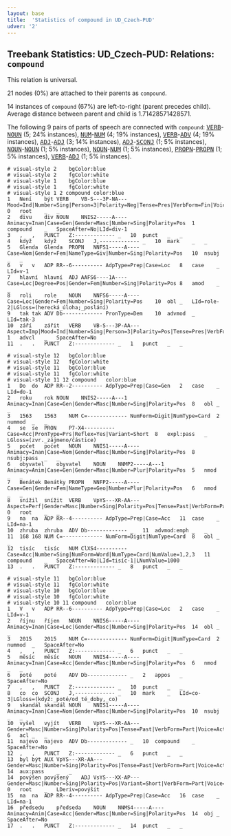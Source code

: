 ```yaml
---
layout: base
title:  'Statistics of compound in UD_Czech-PUD'
udver: '2'
---
```


## Treebank Statistics: UD_Czech-PUD: Relations: `compound`

This relation is universal.

21 nodes (0%) are attached to their parents as `compound`.

14 instances of `compound` (67%) are left-to-right (parent precedes child).
Average distance between parent and child is 1.71428571428571.

The following 9 pairs of parts of speech are connected with `compound`: <tt><a href="cs_pud-pos-VERB.html">VERB</a></tt>-<tt><a href="cs_pud-pos-NOUN.html">NOUN</a></tt> (5; 24% instances), <tt><a href="cs_pud-pos-NUM.html">NUM</a></tt>-<tt><a href="cs_pud-pos-NUM.html">NUM</a></tt> (4; 19% instances), <tt><a href="cs_pud-pos-VERB.html">VERB</a></tt>-<tt><a href="cs_pud-pos-ADV.html">ADV</a></tt> (4; 19% instances), <tt><a href="cs_pud-pos-ADJ.html">ADJ</a></tt>-<tt><a href="cs_pud-pos-ADJ.html">ADJ</a></tt> (3; 14% instances), <tt><a href="cs_pud-pos-ADJ.html">ADJ</a></tt>-<tt><a href="cs_pud-pos-SCONJ.html">SCONJ</a></tt> (1; 5% instances), <tt><a href="cs_pud-pos-NOUN.html">NOUN</a></tt>-<tt><a href="cs_pud-pos-NOUN.html">NOUN</a></tt> (1; 5% instances), <tt><a href="cs_pud-pos-NOUN.html">NOUN</a></tt>-<tt><a href="cs_pud-pos-NUM.html">NUM</a></tt> (1; 5% instances), <tt><a href="cs_pud-pos-PROPN.html">PROPN</a></tt>-<tt><a href="cs_pud-pos-PROPN.html">PROPN</a></tt> (1; 5% instances), <tt><a href="cs_pud-pos-VERB.html">VERB</a></tt>-<tt><a href="cs_pud-pos-ADJ.html">ADJ</a></tt> (1; 5% instances).


~~~ conllu
# visual-style 2	bgColor:blue
# visual-style 2	fgColor:white
# visual-style 1	bgColor:blue
# visual-style 1	fgColor:white
# visual-style 1 2 compound	color:blue
1	Není	být	VERB	VB-S---3P-NA---	Mood=Ind|Number=Sing|Person=3|Polarity=Neg|Tense=Pres|VerbForm=Fin|Voice=Act	0	root	_	_
2	divu	div	NOUN	NNIS2-----A----	Animacy=Inan|Case=Gen|Gender=Masc|Number=Sing|Polarity=Pos	1	compound	_	SpaceAfter=No|LId=div-1
3	,	,	PUNCT	Z:-------------	_	10	punct	_	_
4	když	když	SCONJ	J,-------------	_	10	mark	_	_
5	Glenda	Glenda	PROPN	NNFS1-----A----	Case=Nom|Gender=Fem|NameType=Giv|Number=Sing|Polarity=Pos	10	nsubj	_	_
6	v	v	ADP	RR--6----------	AdpType=Prep|Case=Loc	8	case	_	LId=v-1
7	hlavní	hlavní	ADJ	AAFS6----1A----	Case=Loc|Degree=Pos|Gender=Fem|Number=Sing|Polarity=Pos	8	amod	_	_
8	roli	role	NOUN	NNFS6-----A----	Case=Loc|Gender=Fem|Number=Sing|Polarity=Pos	10	obl	_	LId=role-2|LGloss=(herecká_úloha;_poslání)
9	tak	tak	ADV	Db-------------	PronType=Dem	10	advmod	_	LId=tak-3
10	září	zářit	VERB	VB-S---3P-AA---	Aspect=Imp|Mood=Ind|Number=Sing|Person=3|Polarity=Pos|Tense=Pres|VerbForm=Fin|Voice=Act	1	advcl	_	SpaceAfter=No
11	.	.	PUNCT	Z:-------------	_	1	punct	_	_

~~~


~~~ conllu
# visual-style 12	bgColor:blue
# visual-style 12	fgColor:white
# visual-style 11	bgColor:blue
# visual-style 11	fgColor:white
# visual-style 11 12 compound	color:blue
1	Do	do	ADP	RR--2----------	AdpType=Prep|Case=Gen	2	case	_	LId=do-1
2	roku	rok	NOUN	NNIS2-----A---1	Animacy=Inan|Case=Gen|Gender=Masc|Number=Sing|Polarity=Pos	8	obl	_	_
3	1563	1563	NUM	C=-------------	NumForm=Digit|NumType=Card	2	nummod	_	_
4	se	se	PRON	P7-X4----------	Case=Acc|PronType=Prs|Reflex=Yes|Variant=Short	8	expl:pass	_	LGloss=(zvr._zájmeno/částice)
5	počet	počet	NOUN	NNIS1-----A----	Animacy=Inan|Case=Nom|Gender=Masc|Number=Sing|Polarity=Pos	8	nsubj:pass	_	_
6	obyvatel	obyvatel	NOUN	NNMP2-----A---1	Animacy=Anim|Case=Gen|Gender=Masc|Number=Plur|Polarity=Pos	5	nmod	_	_
7	Benátek	Benátky	PROPN	NNFP2-----A----	Case=Gen|Gender=Fem|NameType=Geo|Number=Plur|Polarity=Pos	6	nmod	_	_
8	snížil	snížit	VERB	VpYS---XR-AA---	Aspect=Perf|Gender=Masc|Number=Sing|Polarity=Pos|Tense=Past|VerbForm=Part|Voice=Act	0	root	_	_
9	na	na	ADP	RR--4----------	AdpType=Prep|Case=Acc	11	case	_	LId=na-1
10	zhruba	zhruba	ADV	Db-------------	_	11	advmod:emph	_	_
11	168	168	NUM	C=-------------	NumForm=Digit|NumType=Card	8	obl	_	_
12	tisíc	tisíc	NUM	ClXS4----------	Case=Acc|Number=Sing|NumForm=Word|NumType=Card|NumValue=1,2,3	11	compound	_	SpaceAfter=No|LId=tisíc-1|LNumValue=1000
13	.	.	PUNCT	Z:-------------	_	8	punct	_	_

~~~


~~~ conllu
# visual-style 11	bgColor:blue
# visual-style 11	fgColor:white
# visual-style 10	bgColor:blue
# visual-style 10	fgColor:white
# visual-style 10 11 compound	color:blue
1	V	v	ADP	RR--6----------	AdpType=Prep|Case=Loc	2	case	_	LId=v-1
2	říjnu	říjen	NOUN	NNIS6-----A----	Animacy=Inan|Case=Loc|Gender=Masc|Number=Sing|Polarity=Pos	14	obl	_	_
3	2015	2015	NUM	C=-------------	NumForm=Digit|NumType=Card	2	nummod	_	SpaceAfter=No
4	,	,	PUNCT	Z:-------------	_	6	punct	_	_
5	měsíc	měsíc	NOUN	NNIS4-----A----	Animacy=Inan|Case=Acc|Gender=Masc|Number=Sing|Polarity=Pos	6	nmod	_	_
6	poté	poté	ADV	Db-------------	_	2	appos	_	SpaceAfter=No
7	,	,	PUNCT	Z:-------------	_	10	punct	_	_
8	co	co	SCONJ	J,-------------	_	10	mark	_	LId=co-3|LGloss=(když:_poté/od_té_doby,_co)
9	skandál	skandál	NOUN	NNIS1-----A----	Animacy=Inan|Case=Nom|Gender=Masc|Number=Sing|Polarity=Pos	10	nsubj	_	_
10	vyšel	vyjít	VERB	VpYS---XR-AA---	Gender=Masc|Number=Sing|Polarity=Pos|Tense=Past|VerbForm=Part|Voice=Act	6	acl	_	_
11	najevo	najevo	ADV	Db-------------	_	10	compound	_	SpaceAfter=No
12	,	,	PUNCT	Z:-------------	_	6	punct	_	_
13	byl	být	AUX	VpYS---XR-AA---	Gender=Masc|Number=Sing|Polarity=Pos|Tense=Past|VerbForm=Part|Voice=Act	14	aux:pass	_	_
14	povýšen	povýšený	ADJ	VsYS---XX-AP---	Gender=Masc|Number=Sing|Polarity=Pos|Variant=Short|VerbForm=Part|Voice=Pass	0	root	_	LDeriv=povýšit
15	na	na	ADP	RR--4----------	AdpType=Prep|Case=Acc	16	case	_	LId=na-1
16	předsedu	předseda	NOUN	NNMS4-----A----	Animacy=Anim|Case=Acc|Gender=Masc|Number=Sing|Polarity=Pos	14	obj	_	SpaceAfter=No
17	.	.	PUNCT	Z:-------------	_	14	punct	_	_

~~~


